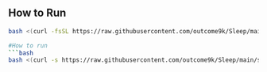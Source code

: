 ## How to Run
```bash
bash <(curl -fsSL https://raw.githubusercontent.com/outcome9k/Sleep/main/slop.sh)

#How to run
```bash
bash <(curl -s https://raw.githubusercontent.com/outcome9k/Sleep/main/slopp.sh)
